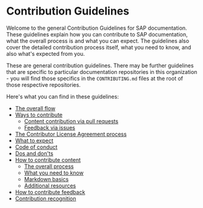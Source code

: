 # Contribution Guidelines

Welcome to the general Contribution Guidelines for SAP documentation. These guidelines explain how you can contribute to SAP documentation, what the overall process is and what you can expect. The guidelines also cover the detailed contribution process itself, what you need to know, and also what's expected from you.

These are general contribution guidelines. There may be further guidelines that are specific to particular documentation repositories in this organization - you will find those specifics in the `CONTRIBUTING.md` files at the root of those respective repositories.

Here's what you can find in these guidelines:

- [The overall flow](flow.md)
- [Ways to contribute](ways-to-contribute/)
  - [Content contribution via pull requests](ways-to-contribute/content.md)
  - [Feedback via issues](ways-to-contribute/feedback.md)
- [The Contributor License Agreement process](cla.md)
- [What to expect](what-to-expect.md)
- [Code of conduct](code-of-conduct.md)
- [Dos and don'ts](dos-and-donts.md)
- [How to contribute content](content-contribution/)
  - [The overall process](content-contribution/overall-process.md)
  - [What you need to know](content-contribution/need-to-know.md)
  - [Markdown basics](content-contribution/markdown-basics.md)
  - [Additional resources](content-contribution/additional-resources.md)
- [How to contribute feedback](feedback-contribution/)
- [Contribution recognition](recognition.md)

